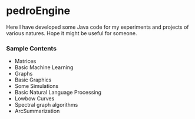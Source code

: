 # pedroEngine

Here I have developed some Java code for my experiments and projects of various natures.
Hope it might be useful for someone.

### Sample Contents
* Matrices
* Basic Machine Learning
* Graphs
* Basic Graphics
* Some Simulations
* Basic Natural Language Processing
* Lowbow Curves
* Spectral graph algorithms
* ArcSummarization
